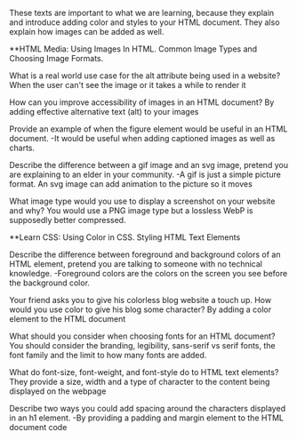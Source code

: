 These texts are important to what we are learning, because they explain and introduce adding color and styles to your HTML document. They also explain how images can be added as well.

**HTML Media: Using Images In HTML. Common Image Types and Choosing Image Formats.

What is a real world use case for the alt attribute being used in a website? When the user can't see the image or it takes a while to render it

How can you improve accessibility of images in an HTML document? By adding effective alternative text (alt) to your images

Provide an example of when the figure element would be useful in an HTML document. -It would be useful when adding captioned images as well as charts.

Describe the difference between a gif image and an svg image, pretend you are explaining to an elder in your community. -A gif is just a simple picture format. An svg image can add animation to the picture so it moves

What image type would you use to display a screenshot on your website and why? You would use a PNG image type but a lossless WebP is supposedly better compressed.

**Learn CSS: Using Color in CSS. Styling HTML Text Elements

Describe the difference between foreground and background colors of an HTML element, pretend you are talking to someone with no technical knowledge. -Foreground colors are the colors on the screen you see before the background color.

Your friend asks you to give his colorless blog website a touch up. How would you use color to give his blog some character? By adding a color element to the HTML document

What should you consider when choosing fonts for an HTML document? You should consider the branding, legibility, sans-serif vs serif fonts, the font family and the limit to how many fonts are added.

What do font-size, font-weight, and font-style do to HTML text elements? They provide a size, width and a type of character to the content being displayed on the webpage
 
Describe two ways you could add spacing around the characters displayed in an h1 element. -By providing a padding and margin element to the HTML document code
